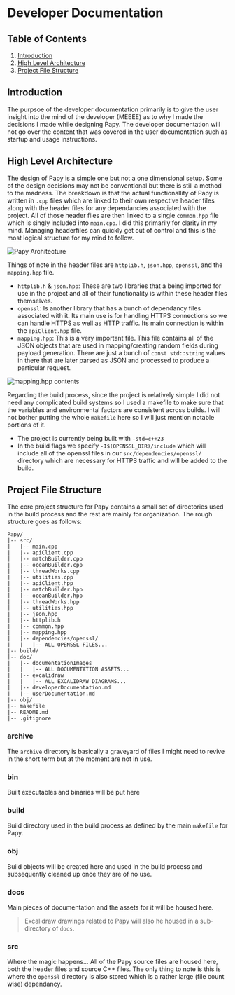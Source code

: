 # Developer Documentation

## Table of Contents
1. [Introduction](#introduction)
2. [High Level Architecture](#high-level-architecture)
3. [Project File Structure](#project-file-structure)

## Introduction

The purpsoe of the developer documentation primarily is to give the user insight into the mind of the developer (MEEEE) as to why I made the decisions I made while designing Papy. The developer documentation will not go over the content that was covered in the user documentation such as startup and usage instructions.

## High Level Architecture

The design of Papy is a simple one but not a one dimensional setup. Some of the design decisions may not be conventional but there is still a method to the madness. The breakdown is that the actual functionallity of Papy is written in `.cpp` files which are linked to their own respective header files along with the header files for any dependancies associated with the project. All of those header files are then linked to a single `common.hpp` file which is singly included into `main.cpp`. I did this primarily for clarity in my mind. Managing headerfiles can quickly get out of control and this is the most logical structure for my mind to follow.

![Papy Architecture](documentationImages/papyArchitecture.png "Papy Architecture")

Things of note in the header files are `httplib.h`, `json.hpp`, `openssl`, and the `mapping.hpp` file.

- `httplib.h` & `json.hpp`: These are two libraries that a being imported for use in the project and all of their functionality is within these header files themselves.
- `openssl`: Is another library that has a bunch of dependancy files associated with it. Its main use is for handling HTTPS connections so we can handle HTTPS as well as HTTP traffic. Its main connection is within the `apiClient.hpp` file.
- `mapping.hpp`: This is a very important file. This file contains all of the JSON objects that are used in mapping/creating random fields during payload generation. There are just a bunch of `const std::string` values in there that are later parsed as JSON and processed to produce a particular request.

![mapping.hpp contents](documentationImages/mapping.png "mapping.hpp contents")

Regarding the build process, since the project is relatively simple I did not need any complicated build systems so I used a makefile to make sure that the variables and environmental factors are consistent across builds. I will not bother putting the whole `makefile` here so I will just mention notable portions of it. 

- The project is currently being built with `-std=c++23`
- In the build flags we specify `-I$(OPENSSL_DIR)/include` which will include all of the openssl files in our `src/dependencies/openssl/` directory which are necessary for HTTPS traffic and will be added to the build.  


## Project File Structure
The core project structure for Papy contains a small set of directories used in the build process and the rest are mainly for organization. The rough structure goes as follows:

```
Papy/
|-- src/
|   |-- main.cpp
|   |-- apiClient.cpp
|   |-- matchBuilder.cpp
|   |-- oceanBuilder.cpp
|   |-- threadWorks.cpp
|   |-- utilities.cpp
|   |-- apiClient.hpp
|   |-- matchBuilder.hpp
|   |-- oceanBuilder.hpp
|   |-- threadWorks.hpp
|   |-- utilities.hpp
|   |-- json.hpp
|   |-- httplib.h
|   |-- common.hpp
|   |-- mapping.hpp
|   |-- dependencies/openssl/
|   |   |-- ALL OPENSSL FILES...
|-- build/
|-- doc/
|   |-- documentationImages
|   |   |-- ALL DOCUMENTATION ASSETS...
|   |-- excalidraw
|   |   |-- ALL EXCALIDRAW DIAGRAMS...
|   |-- developerDocumentation.md
|   |-- userDocumentation.md
|-- obj/
|-- makefile
|-- README.md
|-- .gitignore
```

### archive
The `archive` directory is basically a graveyard of files I might need to revive in the short term but at the moment are not in use.

### bin
Built executables and binaries will be put here

### build
Build directory used in the build process as defined by the main `makefile` for Papy.

### obj
Build objects will be created here and used in the build process and subsequently cleaned up once they are of no use.

### docs 
Main pieces of documentation and the assets for it will be housed here. 
> Excalidraw drawings related to Papy will also he housed in a sub-directory of `docs`.

### src
Where the magic happens...
All of the Papy source files are housed here, both the header files and source C++ files. The only thing to note is this is where the `openssl` directory is also stored which is a rather large (file count wise) dependancy.
